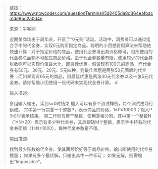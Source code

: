> 链接：https://www.nowcoder.com/questionTerminal/5d2405da8d364eafbaca1de9bc2a0d4e
> 
> 来源：牛客网
> 
> 近期某商场由于周年庆，开启了“0元购”活动。活动中，消费者可以通过组合手中的代金券，实现0元购买指定商品。聪明的小团想要用算法来帮助他快速计算：对于指定价格的商品，使用代金券凑出其价格即可，但所使用的代金券总面额不可超过商品价格。由于代金券数量有限，使用较少的代金券张数则可以实现价值最大化，即最佳优惠。假设现有100元的商品，而代金券有50元、30元、20元、5元四种，则最佳优惠是两张50元面额的代金券；而如果现有65元的商品，则最佳优惠是两张30元代金券以及一张5元代金券。请你帮助小团使用一段代码来实现代金券计算。
> d
> 
> 输入描述:
> 
> 多组输入输出，读到s=0时结束
> 输入可以有多个测试样例，每个测试由两行组成。
> 其中第一行包含一个整数P，表示商品的价格，1≤P≤10000；输入P为0时表示结束。
> 第二行包含若干整数，使用空格分割。其中第一个整数N（1≤N≤20）表示有多少种代金券，其后跟随M个整数，表示手中持有的代金券面额（1≤N≤1000），每种代金券数量不限。
> 
> 输出描述:
> 
> 找到最少张数的代金券，使其面额恰好等于商品价格。输出所使用的代金券数量；
> 如果有多个最优解，只输出其中一种即可；
> 如果无解，则需输出“Impossible”。